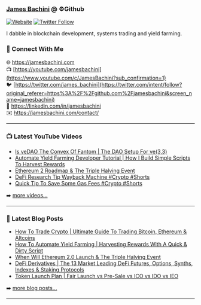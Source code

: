 ### [James Bachini][website] @ ⚙️Github

[![Website](https://img.shields.io/website?label=jamesbachini.com&style=for-the-badge&url=https%3A%2F%2Fjamesbachini.com)](https://jamesbachini.com)
[![Twitter Follow](https://img.shields.io/twitter/follow/james_bachini?color=1DA1F2&logo=twitter&style=for-the-badge)](https://twitter.com/intent/follow?original_referer=https%3A%2F%2Fgithub.com%2Fjamesbachini&screen_name=jamesbachini)

I dabble in blockchain development, systems trading and yield farming.

### 👋 Connect With Me

🌐 https://jamesbachini.com
<br />
📺 [https://youtube.com/jamesbachini](https://www.youtube.com/c/JamesBachini?sub_confirmation=1)
<br />
🐦 [https://twitter.com/james_bachini](https://twitter.com/intent/follow?original_referer=https%3A%2F%2Fgithub.com%2Fjamesbachini&screen_name=jamesbachini)
<br />
👔 https://linkedin.com/in/jamesbachini
<br />
✉️ https://jamesbachini.com/contact/

---

### 📺 Latest YouTube Videos

<!-- YOUTUBE:START -->
- [Is veDAO The Convex Of Fantom | The DAO Setup For ve&lpar;3,3&rpar;](https://www.youtube.com/watch?v=V5HQvs-Iejk)
- [Automate Yield Farming Developer Tutorial | How I Build Simple Scripts To Harvest Rewards](https://www.youtube.com/watch?v=aoPuHVdbHYo)
- [Ethereum 2 Roadmap &amp; The Triple Halving Event](https://www.youtube.com/watch?v=q9jqwkP9740)
- [DeFi Research Tip Wayback Machine #Crypto #Shorts](https://www.youtube.com/watch?v=sbKeUTXmQco)
- [Quick Tip To Save Some Gas Fees #Crypto #Shorts](https://www.youtube.com/watch?v=vMJWIaDFmMk)
<!-- YOUTUBE:END -->

➡️ [more videos...](https://youtube.com/jamesbachini)

---

### 📝 Latest Blog Posts

<!-- BLOG-POST-LIST:START -->
- [How To Trade Crypto | Ultimate Guide To Trading Bitcoin, Ethereum &amp; Altcoins](https://jamesbachini.com/how-to-trade-crypto/)
- [How To Automate Yield Farming | Harvesting Rewards With A Quick &amp; Dirty Script](https://jamesbachini.com/automate-yield-farming/)
- [When Will Ethereum 2.0 Launch &amp; The Triple Halving Event](https://jamesbachini.com/ethereum-v2/)
- [DeFi Derivatives | The 13 Market Leading DeFi Futures, Options, Synths, Indexes &amp; Staking Protocols](https://jamesbachini.com/defi-derivatives/)
- [Token Launch Plan | Fair Launch vs Pre-Sale vs ICO vs IDO vs IEO](https://jamesbachini.com/token-launch/)
<!-- BLOG-POST-LIST:END -->

➡️ [more blog posts...](https://jamesbachini.com)

---

[website]: https://jamesbachini.com
[twitter]: https://twitter.com/james_bachini
[youtube]: https://youtube.com/jamesbachini
[linkedin]: https://linkedin.com/in/jamesbachini
